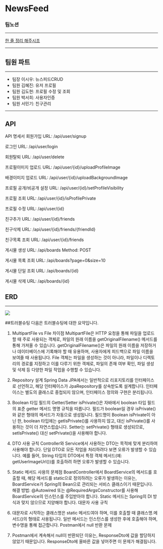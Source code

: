 # NewsFeed
### 팀노션
---
[한 줄 정리 해주시조](https://www.notion.so/teamsparta/1232dc3ef51481808460cf50e30e40d9)

---
## 팀원 파트
---
* 팀장 이시우: 뉴스피드CRUD
* 팀원 김혜진: 유저 프로필
* 팀원 김도현: 프로필 수정 및 조회
* 팀원 박서희: 사용자인증
* 팀원 서민기: 친구관리
---
## API
API 명세서
회원가입
URL: /api/user/signup

로그인
URL: /api/user/login

회원탈퇴
URL: /api/user/delete

프로필이미지 업로드
URL: /api/user/{id}/uploadProfileImage

배경이미지 업로드
URL: /api/user/{id}/uploadBackgroundImage

프로필 공개/비공개 설정
URL: /api/user/{id}/setProfileVisibility

프로필 조회
URL: /api/user/{id}/isProfilePrivate

프로필 수정
URL: /api/user/{id}

친구추가
URL: /api/user/{id}/friends

친구삭제
URL: /api/user/{id}/friends/{friendId}

친구목록 조회
URL: /api/user/{id}/friends

게시물 생성
URL: /api/boards
Method: POST

게시물 목록 조회
URL: /api/boards?page=0&size=10

게시물 단일 조회
URL: /api/boards/{id}

게시물 삭제
URL: /api/boards/{id}

## ERD
---

![](https://img1.daumcdn.net/thumb/R1280x0/?scode=mtistory2&fname=https%3A%2F%2Fblog.kakaocdn.net%2Fdn%2FbblU3h%2FbtsKhfZQ6WS%2FDS0wHcYl2hsMHsUgXNfwtK%2Fimg.png)


##트러블슈팅
다음은 트러블슈팅에 대한 요약입니다.

1. MultipartFile vs File 차이점
MultipartFile은 HTTP 요청을 통해 파일을 업로드할 때 주로 사용되는 객체로, 파일의 원래 이름을 getOriginalFilename() 메서드를 통해 가져올 수 있습니다.
getOriginalFilename()은 파일의 원래 이름을 저장하거나 데이터베이스에 기록해야 할 때 유용하며, 사용자에게 피드백으로 파일 이름을 보여줄 때 사용됩니다.
File 객체는 파일을 생성하는 것이 아니라, 파일이나 디렉토리의 경로를 지정하고 이를 다루기 위한 객체로, 파일의 존재 여부 확인, 파일 생성 및 삭제 등 다양한 파일 작업을 수행할 수 있습니다.

2. Repository 설계
Spring Data JPA에서는 일반적으로 리포지토리를 인터페이스로 선언하고, 해당 인터페이스가 JpaRepository를 상속받도록 설계합니다.
인터페이스는 별도의 클래스로 중첩되지 않으며, 인터페이스 정의와 구현은 분리됩니다.

3. Boolean 타입 필드의 Getter/Setter
isPrivate()은 자바에서 boolean 타입 필드의 표준 getter 메서드 명명 규칙을 따릅니다. 필드가 boolean일 경우 isPrivate()와 같은 형태의 메서드가 자동으로 생성됩니다.
필드명이 Boolean isPrivate이 아닌 한, boolean 타입에는 getIsPrivate()를 사용하지 않고, 대신 isPrivate()를 사용하는 것이 더 자연스럽습니다.
Setter는 setPrivate() 형태로 생성되므로, setIsPrivate() 대신 setPrivate()을 사용해야 합니다.

4. DTO 사용 규칙
Controller와 Service에서 사용하는 DTO는 목적에 맞게 분리하여 사용해야 합니다.
단일 DTO로 모든 작업을 처리하려다 보면 오류가 발생할 수 있습니다. 예를 들어, String 타입의 DTO에서 특정 객체 메서드(예: getUserImageUrl())를 호출하려 하면 오류가 발생할 수 있습니다.

5. Static 메서드 사용의 문제점
BoardController에서 BoardService의 메서드를 호출할 때, 해당 메서드를 static으로 정의하려는 오류가 발생하는 이유는, BoardService가 Spring의 Bean으로 관리되는 서비스 클래스이기 때문입니다.
해결 방법: @Autowired 또는 @RequiredArgsConstructor를 사용해 BoardService의 인스턴스를 주입받아야 합니다. Static 메서드는 Spring의 DI 방식과 맞지 않으므로 지양해야 합니다.
대문자 사용 규칙

6. 대문자로 시작하는 클래스명은 static 메서드여야 하며, 이를 호출할 때 클래스명.메서드()의 형태로 사용됩니다.
일반 메서드는 인스턴스를 생성한 후에 호출해야 하며, 변수명을 통해 접근합니다.
Postman에서 null 반환 문제

7. Postman에서 계속해서 null이 반환되던 이유는, ResponseDto에 값을 할당하지 않았기 때문입니다. ResponseDto에 올바른 값을 넣어주면 이 문제가 해결됩니다.
